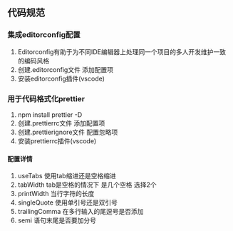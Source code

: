 ## 代码规范

### 集成editorconfig配置

1. Editorconfig有助于为不同IDE编辑器上处理同一个项目的多人开发维护一致的编码风格
2. 创建.editorconfig文件 添加配置项
3. 安装editorconfig插件(vscode)

### 用于代码格式化prettier

1. npm install prettier -D
2. 创建.prettierrc文件 添加配置项
3. 创建.prettierignore文件 配置忽略项
4. 安装prettierrc插件(vscode)

#### 配置详情

1. useTabs 使用tab缩进还是空格缩进
2. tabWidth tab是空格的情况下 是几个空格 选择2个
3. printWidth 当行字符的长度
4. singleQuote 使用单引号还是双引号
5. trailingComma 在多行输入的尾逗号是否添加
6. semi 语句末尾是否要加分号
